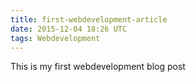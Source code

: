 ```yaml
---
title: first-webdevelopment-article
date: 2015-12-04 18:26 UTC
tags: Webdevelopment
---
```

This is my first webdevelopment blog post
